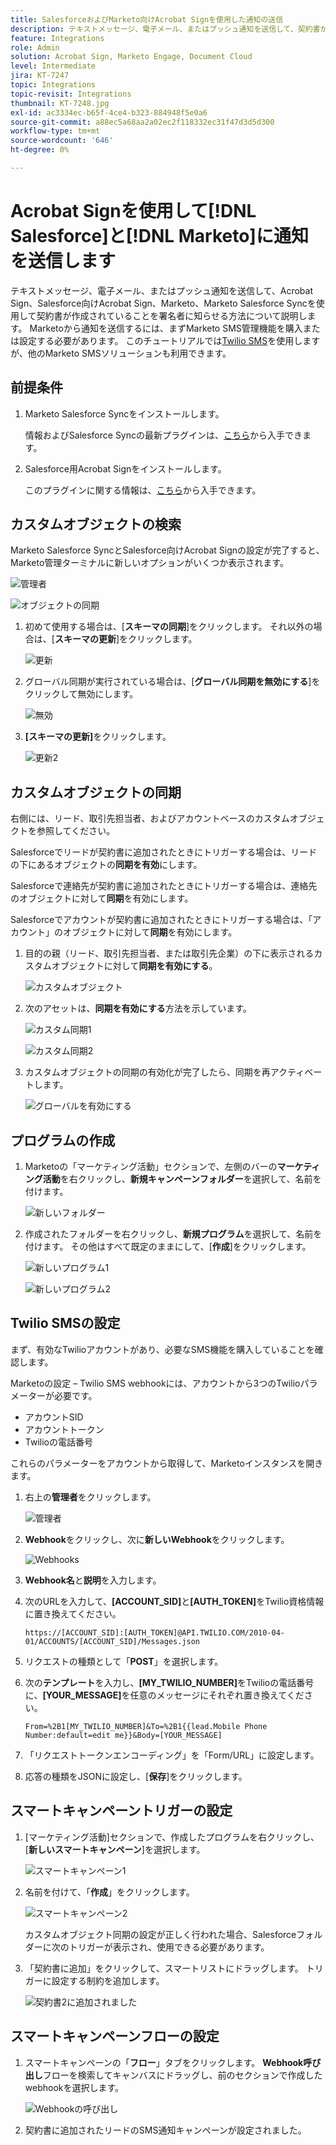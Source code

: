 ```yaml
---
title: SalesforceおよびMarketo向けAcrobat Signを使用した通知の送信
description: テキストメッセージ、電子メール、またはプッシュ通知を送信して、契約書が処理中であることを署名者に知らせる方法について説明します。
feature: Integrations
role: Admin
solution: Acrobat Sign, Marketo Engage, Document Cloud
level: Intermediate
jira: KT-7247
topic: Integrations
topic-revisit: Integrations
thumbnail: KT-7248.jpg
exl-id: ac3334ec-b65f-4ce4-b323-884948f5e0a6
source-git-commit: a88ec5a68aa2a02ec2f118332ec31f47d3d5d300
workflow-type: tm+mt
source-wordcount: '646'
ht-degree: 0%

---
```


# Acrobat Signを使用して[!DNL Salesforce]と[!DNL Marketo]に通知を送信します

テキストメッセージ、電子メール、またはプッシュ通知を送信して、Acrobat Sign、Salesforce向けAcrobat Sign、Marketo、Marketo Salesforce Syncを使用して契約書が作成されていることを署名者に知らせる方法について説明します。 Marketoから通知を送信するには、まずMarketo SMS管理機能を購入または設定する必要があります。 このチュートリアルでは[Twilio SMS](https://launchpoint.marketo.com/twilio/twilio-sms-for-marketo/)を使用しますが、他のMarketo SMSソリューションも利用できます。

## 前提条件

1. Marketo Salesforce Syncをインストールします。

   情報およびSalesforce Syncの最新プラグインは、[こちら](https://experienceleague.adobe.com/docs/marketo/using/product-docs/crm-sync/salesforce-sync/understanding-the-salesforce-sync.html)から入手できます。

1. Salesforce用Acrobat Signをインストールします。

   このプラグインに関する情報は、[こちら](https://helpx.adobe.com/ca/sign/using/salesforce-integration-installation-guide.html)から入手できます。

## カスタムオブジェクトの検索

Marketo Salesforce SyncとSalesforce向けAcrobat Signの設定が完了すると、Marketo管理ターミナルに新しいオプションがいくつか表示されます。

![管理者](assets/adminTab.png)

![オブジェクトの同期](assets/salesforceAdmin.png)

1. 初めて使用する場合は、[**スキーマの同期**]をクリックします。 それ以外の場合は、[**スキーマの更新**]をクリックします。

   ![更新](assets/refreshSchema1.png)

1. グローバル同期が実行されている場合は、[**グローバル同期を無効にする**]をクリックして無効にします。

   ![無効](assets/disableGlobal.png)

1. **[スキーマの更新]**&#x200B;をクリックします。

   ![更新2](assets/refreshSchema2.png)

## カスタムオブジェクトの同期

右側には、リード、取引先担当者、およびアカウントベースのカスタムオブジェクトを参照してください。

Salesforceでリードが契約書に追加されたときにトリガーする場合は、リードの下にあるオブジェクトの&#x200B;**同期を有効**&#x200B;にします。

Salesforceで連絡先が契約書に追加されたときにトリガーする場合は、連絡先のオブジェクトに対して&#x200B;**同期**&#x200B;を有効にします。

Salesforceでアカウントが契約書に追加されたときにトリガーする場合は、「アカウント」のオブジェクトに対して&#x200B;**同期**&#x200B;を有効にします。

1. 目的の親（リード、取引先担当者、または取引先企業）の下に表示されるカスタムオブジェクトに対して&#x200B;**同期を有効にする**。

   ![カスタムオブジェクト](assets/customObjects.png)

1. 次のアセットは、**同期を有効にする**&#x200B;方法を示しています。

   ![カスタム同期1](assets/customObjectSync1.png)

   ![カスタム同期2](assets/customObjectSync2.png)

1. カスタムオブジェクトの同期の有効化が完了したら、同期を再アクティベートします。

   ![グローバルを有効にする](assets/enableGlobal.png)

## プログラムの作成

1. Marketoの「マーケティング活動」セクションで、左側のバーの&#x200B;**マーケティング活動**&#x200B;を右クリックし、**新規キャンペーンフォルダー**&#x200B;を選択して、名前を付けます。

   ![新しいフォルダー](assets/newFolder.png)

1. 作成されたフォルダーを右クリックし、**新規プログラム**&#x200B;を選択して、名前を付けます。 その他はすべて既定のままにして、[**作成**]をクリックします。

   ![新しいプログラム1](assets/newProgram1.png)

   ![新しいプログラム2](assets/newProgram2.png)

## Twilio SMSの設定

まず、有効なTwilioアカウントがあり、必要なSMS機能を購入していることを確認します。

Marketoの設定 – Twilio SMS webhookには、アカウントから3つのTwilioパラメーターが必要です。

- アカウントSID
- アカウントトークン
- Twilioの電話番号

これらのパラメーターをアカウントから取得して、Marketoインスタンスを開きます。

1. 右上の&#x200B;**管理者**&#x200B;をクリックします。

   ![管理者](assets/adminTab.png)

1. **Webhook**&#x200B;をクリックし、次に&#x200B;**新しいWebhook**&#x200B;をクリックします。

   ![Webhooks](assets/webhooks.png)

1. **Webhook名**&#x200B;と&#x200B;**説明**&#x200B;を入力します。

1. 次のURLを入力して、**[ACCOUNT_SID]**&#x200B;と&#x200B;**[AUTH_TOKEN]**&#x200B;をTwilio資格情報に置き換えてください。

   ```
   https://[ACCOUNT_SID]:[AUTH_TOKEN]@API.TWILIO.COM/2010-04-01/ACCOUNTS/[ACCOUNT_SID]/Messages.json
   ```

1. リクエストの種類として「**POST**」を選択します。

1. 次の&#x200B;**テンプレート**&#x200B;を入力し、**[MY_TWILIO_NUMBER]**&#x200B;をTwilioの電話番号に、**[YOUR_MESSAGE]**&#x200B;を任意のメッセージにそれぞれ置き換えてください。

   ```
   From=%2B1[MY_TWILIO_NUMBER]&To=%2B1{{lead.Mobile Phone Number:default=edit me}}&Body=[YOUR_MESSAGE]
   ```

1. 「リクエストトークンエンコーディング」を「Form/URL」に設定します。

1. 応答の種類をJSONに設定し、[**保存**]をクリックします。

## スマートキャンペーントリガーの設定

1. [マーケティング活動]セクションで、作成したプログラムを右クリックし、[**新しいスマートキャンペーン**]を選択します。

   ![スマートキャンペーン1](assets/smartCampaign1.png)

1. 名前を付けて、「**作成**」をクリックします。

   ![スマートキャンペーン2](assets/smartCampaign3.png)

   カスタムオブジェクト同期の設定が正しく行われた場合、Salesforceフォルダーに次のトリガーが表示され、使用できる必要があります。

1. 「契約書に追加」をクリックして、スマートリストにドラッグします。 トリガーに設定する制約を追加します。

   ![契約書2](assets/addedToAgreement2.png)に追加されました

## スマートキャンペーンフローの設定

1. スマートキャンペーンの「**フロー**」タブをクリックします。 **Webhook呼び出し**&#x200B;フローを検索してキャンバスにドラッグし、前のセクションで作成したwebhookを選択します。

   ![Webhookの呼び出し](assets/callWebhook.png)

1. 契約書に追加されたリードのSMS通知キャンペーンが設定されました。
